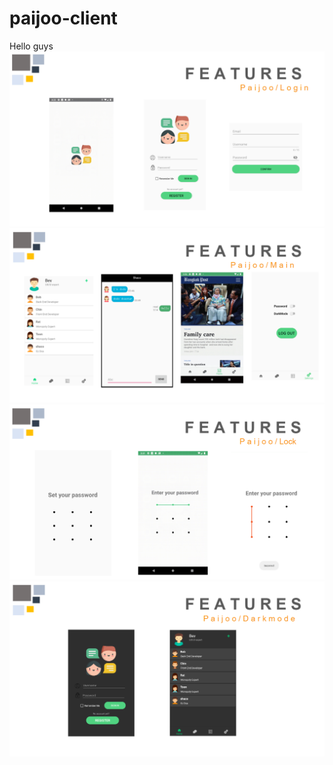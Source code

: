 # paijoo-client

Hello guys 
![Image of login features](https://github.com/thanutza/paijoo-client/blob/master/images/paijoo_login2.PNG)
![Image of main features](https://github.com/thanutza/paijoo-client/blob/master/images/paijoo_main2.PNG)
![Image of lock features](https://github.com/thanutza/paijoo-client/blob/master/images/paijoo_lock2.PNG)
![Image of darkmode features](https://github.com/thanutza/paijoo-client/blob/master/images/paijoo_darkmode.PNG)
